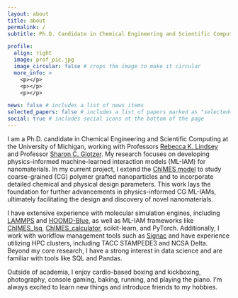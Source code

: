 ```yaml
---
layout: about
title: about
permalink: /
subtitle: Ph.D. Candidate in Chemical Engineering and Scientific Computing at the University of Michigan

profile:
  align: right
  image: prof_pic.jpg
  image_circular: false # crops the image to make it circular
  more_info: >
    <p></p>
    <p></p>
    <p></p>

news: false # includes a list of news items
selected_papers: false # includes a list of papers marked as "selected={true}"
social: true # includes social icons at the bottom of the page
---
```


I am a Ph.D. candidate in Chemical Engineering and Scientific Computing at the University of Michigan, working with Professors [Rebecca K. Lindsey](https://lindseylab.engin.umich.edu/) and Professor [Sharon C. Glotzer](https://glotzerlab.engin.umich.edu/home/). My research focuses on developing physics-informed machine-learned interaction models (ML-IAM) for nanomaterials. In my current project, I extend the [ChIMES model](https://www.nature.com/articles/s41524-024-01497-y) to study coarse-grained (CG) polymer grafted nanoparticles and to incorporate detailed chemical and physical design parameters. This work lays the foundation for further advancements in physics-informed CG ML-IAMs, ultimately facilitating the design and discovery of novel nanomaterials. 

I have extensive experience with molecular simulation engines, including [LAMMPS](https://docs.lammps.org/) and [HOOMD-Blue](https://hoomd-blue.readthedocs.io/en/v4.6.0/), as well as ML-IAM frameworks like [ChIMES_lsq](https://chimes-lsq.readthedocs.io/en/latest/), [ChIMES_calculator](https://chimes-calculator.readthedocs.io/en/latest/), scikit-learn, and PyTorch. Additionally, I work with workflow management tools such as [Signac](https://docs.signac.io/en/latest/) and have experience utilizing HPC clusters, including TACC STAMPEDE3 and NCSA Delta. Beyond my core research, I have a strong interest in data science and are familiar with tools like SQL and Pandas. 

Outside of academia, I enjoy cardio-based boxing and kickboxing, photography, console gaming, baking, running, and playing the piano. I’m always excited to learn new things and introduce friends to my hobbies.

